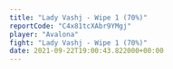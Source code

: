 ```yaml
---
title: "Lady Vashj - Wipe 1 (70%)"
reportCode: "C4x81tcXAbr9YMgj"
player: "Avalona"
fight: "Lady Vashj - Wipe 1 (70%)"
date: 2021-09-22T19:00:43.822000+00:00
---
```

